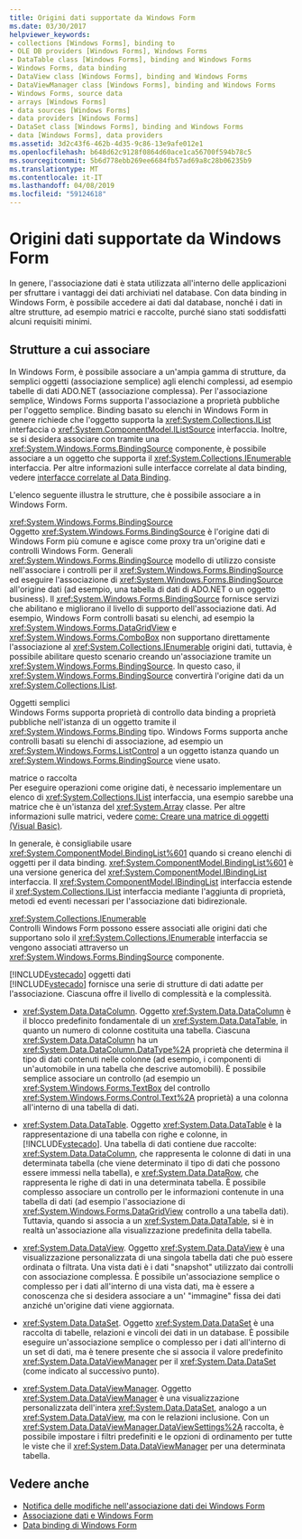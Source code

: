 ```yaml
---
title: Origini dati supportate da Windows Form
ms.date: 03/30/2017
helpviewer_keywords:
- collections [Windows Forms], binding to
- OLE DB providers [Windows Forms], Windows Forms
- DataTable class [Windows Forms], binding and Windows Forms
- Windows Forms, data binding
- DataView class [Windows Forms], binding and Windows Forms
- DataViewManager class [Windows Forms], binding and Windows Forms
- Windows Forms, source data
- arrays [Windows Forms]
- data sources [Windows Forms]
- data providers [Windows Forms]
- DataSet class [Windows Forms], binding and Windows Forms
- data [Windows Forms], data providers
ms.assetid: 3d2c43f6-462b-4d35-9c86-13e9afe012e1
ms.openlocfilehash: b648d62c9128f0864d60ace1ca56700f594b78c5
ms.sourcegitcommit: 5b6d778ebb269ee6684fb57ad69a8c28b06235b9
ms.translationtype: MT
ms.contentlocale: it-IT
ms.lasthandoff: 04/08/2019
ms.locfileid: "59124618"
---
```

# <a name="data-sources-supported-by-windows-forms"></a>Origini dati supportate da Windows Form
In genere, l'associazione dati è stata utilizzata all'interno delle applicazioni per sfruttare i vantaggi dei dati archiviati nel database. Con data binding in Windows Form, è possibile accedere ai dati dal database, nonché i dati in altre strutture, ad esempio matrici e raccolte, purché siano stati soddisfatti alcuni requisiti minimi.  
  
## <a name="structures-to-bind-to"></a>Strutture a cui associare  
 In Windows Form, è possibile associare a un'ampia gamma di strutture, da semplici oggetti (associazione semplice) agli elenchi complessi, ad esempio tabelle di dati ADO.NET (associazione complessa). Per l'associazione semplice, Windows Forms supporta l'associazione a proprietà pubbliche per l'oggetto semplice. Binding basato su elenchi in Windows Form in genere richiede che l'oggetto supporta la <xref:System.Collections.IList> interfaccia o <xref:System.ComponentModel.IListSource> interfaccia. Inoltre, se si desidera associare con tramite una <xref:System.Windows.Forms.BindingSource> componente, è possibile associare a un oggetto che supporta il <xref:System.Collections.IEnumerable> interfaccia. Per altre informazioni sulle interfacce correlate al data binding, vedere [interfacce correlate al Data Binding](interfaces-related-to-data-binding.md).  
  
 L'elenco seguente illustra le strutture, che è possibile associare a in Windows Form.  
  
 <xref:System.Windows.Forms.BindingSource>  
 Oggetto <xref:System.Windows.Forms.BindingSource> è l'origine dati di Windows Form più comune e agisce come proxy tra un'origine dati e controlli Windows Form. Generali <xref:System.Windows.Forms.BindingSource> modello di utilizzo consiste nell'associare i controlli per il <xref:System.Windows.Forms.BindingSource> ed eseguire l'associazione di <xref:System.Windows.Forms.BindingSource> all'origine dati (ad esempio, una tabella di dati di ADO.NET o un oggetto business). Il <xref:System.Windows.Forms.BindingSource> fornisce servizi che abilitano e migliorano il livello di supporto dell'associazione dati. Ad esempio, Windows Form controlli basati su elenchi, ad esempio la <xref:System.Windows.Forms.DataGridView> e <xref:System.Windows.Forms.ComboBox> non supportano direttamente l'associazione al <xref:System.Collections.IEnumerable> origini dati, tuttavia, è possibile abilitare questo scenario creando un'associazione tramite un <xref:System.Windows.Forms.BindingSource>. In questo caso, il <xref:System.Windows.Forms.BindingSource> convertirà l'origine dati da un <xref:System.Collections.IList>.  
  
 Oggetti semplici  
 Windows Forms supporta proprietà di controllo data binding a proprietà pubbliche nell'istanza di un oggetto tramite il <xref:System.Windows.Forms.Binding> tipo. Windows Forms supporta anche controlli basati su elenchi di associazione, ad esempio un <xref:System.Windows.Forms.ListControl> a un oggetto istanza quando un <xref:System.Windows.Forms.BindingSource> viene usato.  
  
 matrice o raccolta  
 Per eseguire operazioni come origine dati, è necessario implementare un elenco di <xref:System.Collections.IList> interfaccia, una esempio sarebbe una matrice che è un'istanza del <xref:System.Array> classe. Per altre informazioni sulle matrici, vedere [come: Creare una matrice di oggetti (Visual Basic)](https://docs.microsoft.com/previous-versions/visualstudio/visual-studio-2010/487y7874(v=vs.100)).  
  
 In generale, è consigliabile usare <xref:System.ComponentModel.BindingList%601> quando si creano elenchi di oggetti per il data binding. <xref:System.ComponentModel.BindingList%601> è una versione generica del <xref:System.ComponentModel.IBindingList> interfaccia. Il <xref:System.ComponentModel.IBindingList> interfaccia estende il <xref:System.Collections.IList> interfaccia mediante l'aggiunta di proprietà, metodi ed eventi necessari per l'associazione dati bidirezionale.  
  
 <xref:System.Collections.IEnumerable>  
 Controlli Windows Form possono essere associati alle origini dati che supportano solo il <xref:System.Collections.IEnumerable> interfaccia se vengono associati attraverso un <xref:System.Windows.Forms.BindingSource> componente.  
  
 [!INCLUDE[vstecado](../../../includes/vstecado-md.md)] oggetti dati  
 [!INCLUDE[vstecado](../../../includes/vstecado-md.md)] fornisce una serie di strutture di dati adatte per l'associazione. Ciascuna offre il livello di complessità e la complessità.  
  
-   <xref:System.Data.DataColumn>. Oggetto <xref:System.Data.DataColumn> è il blocco predefinito fondamentale di un <xref:System.Data.DataTable>, in quanto un numero di colonne costituita una tabella. Ciascuna <xref:System.Data.DataColumn> ha un <xref:System.Data.DataColumn.DataType%2A> proprietà che determina il tipo di dati contenuti nelle colonne (ad esempio, i componenti di un'automobile in una tabella che descrive automobili). È possibile semplice associare un controllo (ad esempio un <xref:System.Windows.Forms.TextBox> del controllo <xref:System.Windows.Forms.Control.Text%2A> proprietà) a una colonna all'interno di una tabella di dati.  
  
-   <xref:System.Data.DataTable>. Oggetto <xref:System.Data.DataTable> è la rappresentazione di una tabella con righe e colonne, in [!INCLUDE[vstecado](../../../includes/vstecado-md.md)]. Una tabella di dati contiene due raccolte: <xref:System.Data.DataColumn>, che rappresenta le colonne di dati in una determinata tabella (che viene determinato il tipo di dati che possono essere immessi nella tabella), e <xref:System.Data.DataRow>, che rappresenta le righe di dati in una determinata tabella. È possibile complesso associare un controllo per le informazioni contenute in una tabella di dati (ad esempio l'associazione di <xref:System.Windows.Forms.DataGridView> controllo a una tabella dati). Tuttavia, quando si associa a un <xref:System.Data.DataTable>, si è in realtà un'associazione alla visualizzazione predefinita della tabella.  
  
-   <xref:System.Data.DataView>. Oggetto <xref:System.Data.DataView> è una visualizzazione personalizzata di una singola tabella dati che può essere ordinata o filtrata. Una vista dati è i dati "snapshot" utilizzato dai controlli con associazione complessa. È possibile un'associazione semplice o complesso per i dati all'interno di una vista dati, ma è essere a conoscenza che si desidera associare a un' "immagine" fissa dei dati anziché un'origine dati viene aggiornata.  
  
-   <xref:System.Data.DataSet>. Oggetto <xref:System.Data.DataSet> è una raccolta di tabelle, relazioni e vincoli dei dati in un database. È possibile eseguire un'associazione semplice o complesso per i dati all'interno di un set di dati, ma è tenere presente che si associa il valore predefinito <xref:System.Data.DataViewManager> per il <xref:System.Data.DataSet> (come indicato al successivo punto).  
  
-   <xref:System.Data.DataViewManager>. Oggetto <xref:System.Data.DataViewManager> è una visualizzazione personalizzata dell'intera <xref:System.Data.DataSet>, analogo a un <xref:System.Data.DataView>, ma con le relazioni inclusione. Con un <xref:System.Data.DataViewManager.DataViewSettings%2A> raccolta, è possibile impostare i filtri predefiniti e le opzioni di ordinamento per tutte le viste che il <xref:System.Data.DataViewManager> per una determinata tabella.  
  
## <a name="see-also"></a>Vedere anche

- [Notifica delle modifiche nell'associazione dati dei Windows Form](change-notification-in-windows-forms-data-binding.md)
- [Associazione dati e Windows Form](data-binding-and-windows-forms.md)
- [Data binding di Windows Form](windows-forms-data-binding.md)
